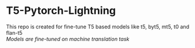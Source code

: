 # T5-Pytorch-Lightning
This repo is created for fine-tune T5 based models like t5, byt5, mt5, t0 and flan-t5 <br />
*Models are fine-tuned on machine translation task* <br />
